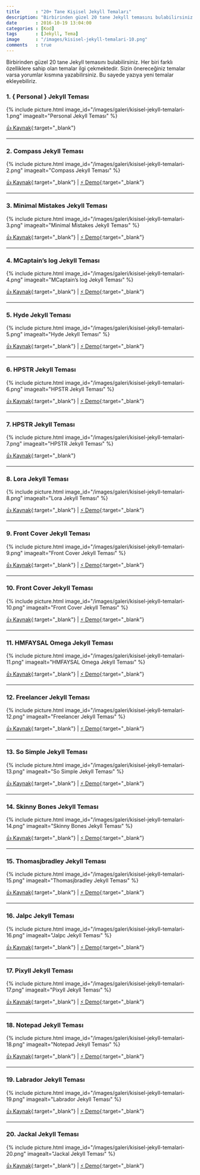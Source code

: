 ```yaml
---
title      : "20+ Tane Kişisel Jekyll Temaları"
description: "Birbirinden güzel 20 tane Jekyll temasını bulabilirsiniz. Her biri farklı özelliklere sahip olan temalar ilgi çekmektedir. "
date       : 2016-10-19 13:04:00
categories : [Kod]
tags       : [Jekyll, Tema]
image      : "/images/kisisel-jekyll-temalari-10.png"
comments   : true
---
```


Birbirinden güzel 20 tane Jekyll temasını bulabilirsiniz. Her biri farklı özelliklere sahip olan temalar ilgi çekmektedir. Sizin önereceğiniz temalar varsa yorumlar kısmına yazabilirsiniz. Bu sayede yazıya yeni temalar ekleyebiliriz.

### 1. { Personal } Jekyll Teması 

{% include picture.html image_id="/images/galeri/kisisel-jekyll-temalari-1.png" imagealt="Personal Jekyll Teması" %}

[👍 Kaynak](https://github.com/PanosSakkos/personal-jekyll-theme){:target="_blank"}

* * *

### 2. Compass Jekyll Teması 

{% include picture.html image_id="/images/galeri/kisisel-jekyll-temalari-2.png" imagealt="Compass Jekyll Teması" %}

[👍 Kaynak](https://github.com/excentris/compass){:target="_blank"} | [⚡️ Demo](https://excentris.github.io/compass/){:target="_blank"}

* * *

### 3. Minimal Mistakes Jekyll Teması

{% include picture.html image_id="/images/galeri/kisisel-jekyll-temalari-3.png" imagealt="Minimal Mistakes Jekyll Teması" %}

[👍 Kaynak](https://github.com/mmistakes/minimal-mistakes){:target="_blank"} | [⚡️ Demo](https://mmistakes.github.io/minimal-mistakes/){:target="_blank"}

* * *

### 4. MCaptain’s log Jekyll Teması

{% include picture.html image_id="/images/galeri/kisisel-jekyll-temalari-4.png" imagealt="MCaptain’s log Jekyll Teması" %}

[👍 Kaynak](https://github.com/mashlo/captains-log){:target="_blank"} | [⚡️ Demo](http://mashlo.github.io/captains-log/){:target="_blank"}

* * *

### 5. Hyde Jekyll Teması

{% include picture.html image_id="/images/galeri/kisisel-jekyll-temalari-5.png" imagealt="Hyde Jekyll Teması" %}

[👍 Kaynak](https://github.com/hymerman/hymerman.github.io){:target="_blank"} | [⚡️ Demo](http://hymerman.github.io/){:target="_blank"}

* * *

### 6. HPSTR Jekyll Teması

{% include picture.html image_id="/images/galeri/kisisel-jekyll-temalari-6.png" imagealt="HPSTR Jekyll Teması" %}

[👍 Kaynak](https://github.com/joshbeard/hpstr-jekyll-theme-mod){:target="_blank"} | [⚡️ Demo](https://mmistakes.github.io/hpstr-jekyll-theme/){:target="_blank"}

* * *

### 7. HPSTR Jekyll Teması

{% include picture.html image_id="/images/galeri/kisisel-jekyll-temalari-7.png" imagealt="HPSTR Jekyll Teması" %}

[👍 Kaynak](https://github.com/camporez/Thinny){:target="_blank"}

* * *

### 8. Lora Jekyll Teması

{% include picture.html image_id="/images/galeri/kisisel-jekyll-temalari-8.png" imagealt="Lora Jekyll Teması" %}

[👍 Kaynak](https://github.com/nandomoreirame/lora){:target="_blank"} | [⚡️ Demo](https://nandomoreira.me/lora/){:target="_blank"}

* * *

### 9. Front Cover Jekyll Teması

{% include picture.html image_id="/images/galeri/kisisel-jekyll-temalari-9.png" imagealt="Front Cover Jekyll Teması" %}

[👍 Kaynak](https://github.com/dashingcode/front-cover/){:target="_blank"} | [⚡️ Demo](https://dashingcode.github.io/front-cover/){:target="_blank"}

* * *

### 10. Front Cover Jekyll Teması

{% include picture.html image_id="/images/galeri/kisisel-jekyll-temalari-10.png" imagealt="Front Cover Jekyll Teması" %}

[👍 Kaynak](https://github.com/volny/creative-theme-jekyll/){:target="_blank"} | [⚡️ Demo](https://volny.github.io/creative-theme-jekyll/){:target="_blank"}

* * *

### 11. HMFAYSAL Omega Jekyll Teması

{% include picture.html image_id="/images/galeri/kisisel-jekyll-temalari-11.png" imagealt="HMFAYSAL Omega Jekyll Teması" %}

[👍 Kaynak](https://github.com/hmfaysal/hmfaysal-omega-theme){:target="_blank"} | [⚡️ Demo](http://hmfaysal.github.io/hmfaysal-omega-theme/){:target="_blank"}

* * *

### 12. Freelancer Jekyll Teması

{% include picture.html image_id="/images/galeri/kisisel-jekyll-temalari-12.png" imagealt="Freelancer Jekyll Teması" %}

[👍 Kaynak](https://github.com/jeromelachaud/freelancer-theme){:target="_blank"} | [⚡️ Demo](https://jeromelachaud.github.io/freelancer-theme/){:target="_blank"}

* * *

### 13. So Simple Jekyll Teması

{% include picture.html image_id="/images/galeri/kisisel-jekyll-temalari-13.png" imagealt="So Simple Jekyll Teması" %}

[👍 Kaynak](https://github.com/mmistakes/so-simple-theme/){:target="_blank"} | [⚡️ Demo](https://mmistakes.github.io/so-simple-theme){:target="_blank"}

* * *

### 14. Skinny Bones Jekyll Teması

{% include picture.html image_id="/images/galeri/kisisel-jekyll-temalari-14.png" imagealt="Skinny Bones Jekyll Teması" %}

[👍 Kaynak](https://github.com/mmistakes/skinny-bones-jekyll/){:target="_blank"} | [⚡️ Demo](https://mmistakes.github.io/skinny-bones-jekyll/){:target="_blank"}

* * *

### 15. Thomasjbradley Jekyll Teması

{% include picture.html image_id="/images/galeri/kisisel-jekyll-temalari-15.png" imagealt="Thomasjbradley Jekyll Teması" %}

[👍 Kaynak](https://github.com/thomasjbradley/thomasjbradley.ca){:target="_blank"} | [⚡️ Demo](https://thomasjbradley.ca/){:target="_blank"}

* * *

### 16. Jalpc Jekyll Teması

{% include picture.html image_id="/images/galeri/kisisel-jekyll-temalari-16.png" imagealt="Jalpc Jekyll Teması" %}

[👍 Kaynak](https://github.com/Jack614/jalpc_jekyll_theme){:target="_blank"} | [⚡️ Demo](http://www.jack003.com/){:target="_blank"}

* * *

### 17. Pixyll Jekyll Teması

{% include picture.html image_id="/images/galeri/kisisel-jekyll-temalari-17.png" imagealt="Pixyll Jekyll Teması" %}

[👍 Kaynak](https://github.com/johnotander/pixyll){:target="_blank"} | [⚡️ Demo](http://pixyll.com/){:target="_blank"}

* * *

### 18. Notepad Jekyll Teması

{% include picture.html image_id="/images/galeri/kisisel-jekyll-temalari-18.png" imagealt="Notepad Jekyll Teması" %}

[👍 Kaynak](https://github.com/hmfaysal/Notepad){:target="_blank"} | [⚡️ Demo](http://hmfaysal.me/Notepad/){:target="_blank"}

* * *

### 19. Labrador Jekyll Teması

{% include picture.html image_id="/images/galeri/kisisel-jekyll-temalari-19.png" imagealt="Labrador Jekyll Teması" %}

[👍 Kaynak](https://github.com/donini/labrador-jekyll-theme){:target="_blank"} | [⚡️ Demo](https://donini.github.io/labrador-jekyll-theme/){:target="_blank"}

* * *

### 20. Jackal Jekyll Teması

{% include picture.html image_id="/images/galeri/kisisel-jekyll-temalari-20.png" imagealt="Jackal Jekyll Teması" %}

[👍 Kaynak](https://github.com/clenemt/jackal){:target="_blank"} | [⚡️ Demo](https://clenemt.github.io/jackal/){:target="_blank"}
